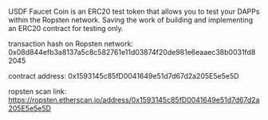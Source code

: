 USDF Faucet Coin is an ERC20 test token that allows you to test your DAPPs within the Ropsten network. Saving the work of building and implementing an ERC20 contract for testing only.


transaction hash on Ropsten network: 0x08d844efb3a8137a5c8c582761e11d03874f20de981e6eaaec38b0031fd82045

contract address: 0x1593145c85fD0041649e51d7d67d2a205E5e5e5D

ropsten scan link: https://ropsten.etherscan.io/address/0x1593145c85fD0041649e51d7d67d2a205E5e5e5D
